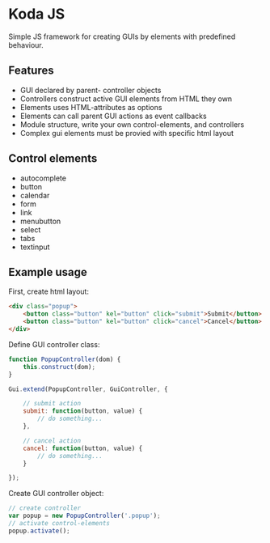 Koda JS
=======

Simple JS framework for creating GUIs by elements with predefined behaviour.


Features
--------

* GUI declared by parent- controller objects
* Controllers construct active GUI elements from HTML they own
* Elements uses HTML-attributes as options
* Elements can call parent GUI actions as event callbacks
* Module structure, write your own control-elements, and controllers
* Complex gui elements must be provied with specific html layout

Control elements
----------------

* autocomplete
* button
* calendar
* form
* link
* menubutton
* select
* tabs
* textinput

Example usage
-------------

First, create html layout:

```html
<div class="popup">
	<button class="button" kel="button" click="submit">Submit</button>
	<button class="button" kel="button" click="cancel">Cancel</button>
</div>
```

Define GUI controller class:

```js
function PopupController(dom) {
	this.construct(dom);
}

Gui.extend(PopupController, GuiController, {

	// submit action
	submit: function(button, value) {
		// do something...
	},

	// cancel action
	cancel: function(button, value) {
		// do something...
	}

});
```

Create GUI controller object:

```js
// create controller
var popup = new PopupController('.popup');
// activate control-elements
popup.activate();
```